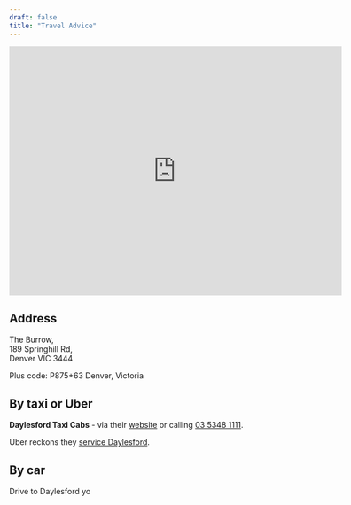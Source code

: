 ```yaml
---
draft: false
title: "Travel Advice"
---
```


<iframe src="https://www.google.com/maps/embed?pb=!1m18!1m12!1m3!1d4042.3292028622577!2d144.30506287664113!3d-37.28697057211228!2m3!1f0!2f0!3f0!3m2!1i1024!2i768!4f13.1!3m3!1m2!1s0x6ad727c702c6e941%3A0xb2b14ebf7df981d5!2sThe%20Burrow!5e1!3m2!1sen!2sau!4v1758003628810!5m2!1sen!2sau" width="600" height="450" style="border:0;" allowfullscreen="" loading="lazy" referrerpolicy="no-referrer-when-downgrade"></iframe>

## Address

The Burrow,  
189 Springhill Rd,  
Denver VIC 3444

Plus code: P875+63 Denver, Victoria

## By taxi or Uber

**Daylesford Taxi Cabs** - via their [website](https://discoverdaylesford.com/daylesford-taxi-service/) or calling [03 5348 1111](tel:0353481111).

Uber reckons they [service Daylesford](https://www.uber.com/global/en/r/cities/daylesford-hepburn-springs-vic-au/]).

## By car

Drive to Daylesford yo